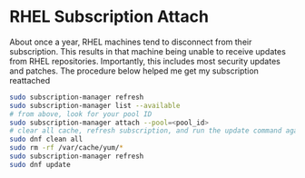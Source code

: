 # RHEL Subscription Attach

About once a year, RHEL machines tend to disconnect from their subscription. This results in that machine being unable to receive updates from RHEL repositories. Importantly, this includes most security updates and patches. The procedure below helped me get my subscription reattached

```bash
sudo subscription-manager refresh
sudo subscription-manager list --available
# from above, look for your pool ID
sudo subscription-manager attach --pool=<pool_id>
# clear all cache, refresh subscription, and run the update command again
sudo dnf clean all
sudo rm -rf /var/cache/yum/*
sudo subscription-manager refresh
sudo dnf update
```

